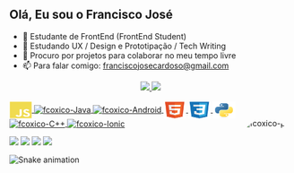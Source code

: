 ## Olá, Eu sou o Francisco José

- 🔭 Estudante de FrontEnd (FrontEnd Student)
- 🌱 Estudando UX / Design e Prototipação / Tech Writing
- 👯 Procuro por projetos para colaborar no meu tempo livre
- 📫 Para falar comigo: franciscojosecardoso@gmail.com

<!-- Git Status --> 
<div align="center">
  <a href="https://github.com/fcoxico">
  <img height="180em" src="https://github-readme-stats.vercel.app/api?username=fcoxico&show_icons=true&theme=tokyonight&include_all_commits=true&count_private=true"/>
  <img height="180em" src="https://github-readme-stats.vercel.app/api/top-langs/?username=fcoxico&layout=compact&langs_count=7&theme=tokyonight"/>
</div>

<!-- Git Icons --> 
  <div style="display: inline_block"><br>
  <img align="center" alt="fcoxico-Js" height="30" width="40" src="https://raw.githubusercontent.com/devicons/devicon/master/icons/javascript/javascript-plain.svg">
  <img align="center" alt="fcoxico-Java" height="30" width="40" src="https://cdn.jsdelivr.net/gh/devicons/devicon/icons/java/java-original.svg">
  <img align="center" alt="fcoxico-Android" height="30" width="40" src="https://cdn.jsdelivr.net/gh/devicons/devicon/icons/android/android-original-wordmark.svg">
  <img align="center" alt="fcoxico-HTML" height="30" width="40" src="https://raw.githubusercontent.com/devicons/devicon/master/icons/html5/html5-original.svg">
  <img align="center" alt="fcoxico-CSS" height="30" width="40" src="https://raw.githubusercontent.com/devicons/devicon/master/icons/css3/css3-original.svg">
  <img align="center" alt="fcoxico-Python" height="30" width="40" src="https://raw.githubusercontent.com/devicons/devicon/master/icons/python/python-original.svg">
  <img align="center" alt="fcoxico-C++" height="30" width="40" src="https://cdn.jsdelivr.net/gh/devicons/devicon/icons/cplusplus/cplusplus-original.svg">   
  <img align="center" alt="fcoxico-Ionic" height="30" width="40" src="https://cdn.jsdelivr.net/gh/devicons/devicon/icons/ionic/ionic-original.svg">
  <img align="right" alt="fcoxico-pic" height="150" style="border-radius:50px;" src="https://media.giphy.com/media/NNR8aaleXlI3e/giphy.gif">
    
 

<!-- Social Media Links --> 
 
  <br>
  <div> 

  <a href="https://instagram.com/fcoxico" target="_blank"><img src="https://img.shields.io/badge/-Instagram-%23E4405F?style=for-the-badge&logo=instagram&logoColor=white" target="_blank"></a>
 <a href="https://discordapp.com/users/fcoxico#5169/" target="_blank"><img src="https://img.shields.io/badge/Discord-7289DA?style=for-the-badge&logo=discord&logoColor=white" target="_blank"></a> 
  <a href = "mailto:franciscojosecardoso@gmail.com"><img src="https://img.shields.io/badge/-Gmail-%23333?style=for-the-badge&logo=gmail&logoColor=white" target="_blank"></a>
  <a href="https://www.linkedin.com/in/franciscojcardoso/" target="_blank"><img src="https://img.shields.io/badge/-LinkedIn-%230077B5?style=for-the-badge&logo=linkedin&logoColor=white" target="_blank"></a> 
 
  ![Snake animation](https://github.com/fcoxico/fcoxico/blob/output/github-contribution-grid-snake.svg)
 
</div>

